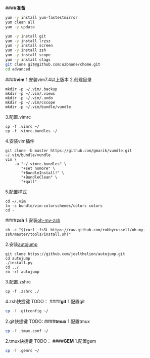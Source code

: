 
####**准备**
```bash
yum -y install yum-fastestmirror
yum clean all
yum -y update

yum -y install git
yum -y install lrzsz
yum -y install screen
yum -y install zsh
yum -y install scope
yum -y install ctags
git clone git@github.com:u2bnone/chome.git
cd advanced
```
####**vim**
1.安装vim7.4以上版本
2.创建目录
```shell
mkdir -p ~/.vim/.backup
mkdir -p ~/.vim/.views
mkdir -p ~/.vim/.undo
mkdir -p ~/.vim/cscope
mkdir -p ~/.vim/bundle/vundle
```
3.配置.vimrc
```shell
cp -f .vimrc ~/
cp -f .vimrc.bundles ~/
```
4.安装vim插件
```shell
git clone -b master https://github.com/gmarik/vundle.git  ~/.vim/bundle/vundle
vim \
	-u "~/.vimrc.bundles" \
	   "+set nomore" \
	   "+BundleInstall!" \
	   "+BundleClean" \
	   "+qall"
```
5.配置样式
```shell
cd ~/.vim
ln -s bundle/vim-colorschemes/colors colors
cd -
```
####**zsh**
1.安装[oh-my-zsh](https://github.com/robbyrussell/oh-my-zsh "Oh-my-zsh")
```shell
sh -c "$(curl -fsSL https://raw.github.com/robbyrussell/oh-my-zsh/master/tools/install.sh)"
```
2.安装[autojump](https://github.com/wting/autojump "autojump")
```shell
git clone https://github.com/joelthelion/autojump.git
cd autojump
./install.py
cd ../
rm -rf autojump
```
3.配置.zshrc
```shell
cp -f .zshrc ./
```
4.zsh快捷键
TODO：
####**git**
1.配置git
```bash
cp -f .gitconfig ~/
```
2.git快捷键
TODO:
####**tmux**
1.配置tmux
```bash
cp -f .tmux.conf ~/
```
2.tmux快捷键
TODO：
####**GEM**
1.配置gem
```bash
cp -f .gemrc ~/
```
